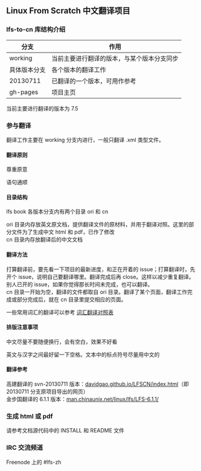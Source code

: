 ## Linux From Scratch 中文翻译项目


### lfs-to-cn 库结构介绍
|分支|作用|
|-----|-----|
|working|当前主要进行翻译的版本，与某个版本分支同步|
|具体版本分支|各个版本的翻译工作|
|20130711|已翻译的一个版本，可用作参考|
|gh-pages|项目主页|
当前主要进行翻译的版本为 7.5


### 参与翻译
翻译工作主要在 working 分支内进行，一般只翻译 .xml 类型文件。
#### 翻译原则
尊重原意

语句通顺

#### 目录结构
lfs book 各版本分支内有两个目录 ori 和 cn  

ori 目录内存放英文原文档，提供翻译文件的原材料，并用于翻译对照。这里的部分文件为了生成中文 html 和 pdf，已作了修改  
cn  目录内存放翻译后的中文文档

#### 翻译方法
打算翻译前，要先看一下项目的最新进度，和正在开着的 issue；打算翻译时，先开个 issue，说明自己要翻译哪里。翻译完成后再 close。这样以减少重复翻译。别人已开的 issue，如果你觉得那长时间未完成，也可以翻译。  
cn 目录一开始为空，翻译的文件都取自 ori 目录。翻译了某个页面，翻译工作完成或部分完成后，就在 cn 目录里提交相应的页面。

一些常用词汇的翻译可以参考 [词汇翻译对照表](https://github.com/Saigut/lfs-to-cn/blob/working/CONTRAST.md)
#### 排版注意事项
中文尽量不要随便换行，会有空白，效果不好看

英文与汉字之间最好留一下空格。文本中的标点符号尽量用中文的

#### 翻译参考
高建翻译的 svn-20130711 版本：<a href="https://davidgao.github.io/LFSCN/index.html" target="_blank">davidgao.github.io/LFSCN/index.html</a>（即 20130711 分支原项目导出的网页）  
金步国翻译的 6.1.1 版本：<a href="http://man.chinaunix.net/linux/lfs/LFS-6.1.1/" target="_blank">man.chinaunix.net/linux/lfs/LFS-6.1.1/</a>


### 生成 html 或 pdf
请参考文档源代码中的 INSTALL 和 README 文件


### IRC 交流频道
Freenode 上的 \#lfs-zh
